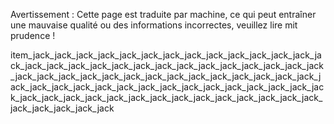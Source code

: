 Avertissement : Cette page est traduite par machine, ce qui peut entraîner une mauvaise qualité ou des informations incorrectes, veuillez lire mit prudence !

item_jack_jack_jack_jack_jack_jack_jack_jack_jack_jack_jack_jack_jack_jack_jack_jack_jack_jack_jack_jack_jack_jack_jack_jack_jack_jack_jack_jack_jack_jack_jack_jack_jack_jack_jack_jack_jack_jack_jack_jack_jack_jack_jack_jack_jack_jack_jack_jack_jack_jack_jack_jack_jack_jack_jack_jack_jack_jack_jack_jack_jack_jack_jack_jack_jack_jack_jack_jack_jack_jack_jack_jack_jack_jack_jack_jack